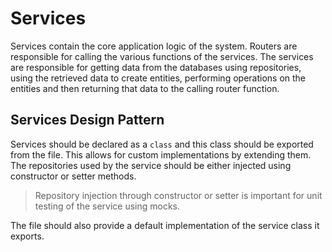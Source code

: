 # Services

Services contain the core application logic of the system. Routers are responsible for calling the various functions of
the
services. The services are responsible for getting data from the databases using repositories, using the retrieved data
to create entities, performing operations on the entities and then returning that data to the calling router function.

## Services Design Pattern

Services should be declared as a `class` and this class should be exported from the file. This allows for custom
implementations by extending them. The repositories used by the service should be either injected using constructor
or setter methods.

> Repository injection through constructor or setter is important for unit testing of the service using mocks.

The file should also provide a default implementation of the service class it exports.